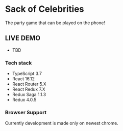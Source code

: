 # Sack of Celebrities

The party game that can be played on the phone!

## LIVE DEMO
- TBD

### Tech stack
- TypeScript 3.7
- React 16.12
- React Router 5.X
- React Redux 7.X
- Redux Saga 1.1.3
- Redux 4.0.5


### Browser Support
Currently development is made only on newest chrome. 

